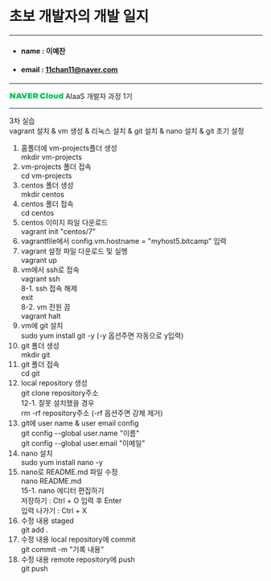# 초보 개발자의 개발 일지
------------

* #### name : 이예찬
* #### email : 11chan11@naver.com

-------

<a href = "https://www.navercloudcorp.com/" target = "_blank">
        <img src = "./202209290853594643582.png" alt = "ncloud"/></a> AIaaS 개발자 과정 1기<br>

---

3차 실습<br>
vagrant 설치 & vm 생성 & 리눅스 설치 & git 설치 & nano 설치 & git 초기 설정<br>

1. 홈폴더에 vm-projects폴더 생성<br>
mkdir vm-projects<br>
2. vm-projects 폴더 접속<br>
cd vm-projects<br>
3. centos 폴더 생성<br>
mkdir centos<br>
4. centos 폴더 접속<br>
cd centos<br>
5. centos 이미지 파일 다운로드<br>
vagrant init "centos/7"<br>
6. vagrantfile에서 config.vm.hostname = "myhost5.bitcamp" 입력<br>
7. vagrant 설정 파일 다운로드 및 실행<br>
vagrant up<br>
8. vm에서 ssh로 접속<br>
vagrant ssh<br>
8-1. ssh 접속 해제<br>
exit<br>
8-2. vm 전원 끔<br>
vagrant halt<br>
9. vm에 git 설치<br>
sudo yum install git -y (-y 옵션주면 자동으로 y입력)<br>
10. git 폴더 생성<br>
mkdir git<br>
11. git 폴더 접속<br>
cd git<br>
12. local repository 생성<br>
git clone repository주소<br>
12-1. 잘못 설치했을 경우<br>
rm -rf repository주소 (-rf 옵션주면 강제 제거)<br>
13. git에 user name & user email config<br>
git config --global user.name "이름"<br>
git config --global user.email "이메일"<br>
14. nano 설치<br>
sudo yum install nano -y<br>
15. nano로 README.md 파일 수정<br>
nano README.md<br>
15-1. nano 에디터 편집하기<br>
저장하기 : Ctrl + O 입력 후 Enter<br>
입력 나가기 : Ctrl + X<br>
16. 수정 내용 staged<br>
git add .<br>
17. 수정 내용 local repository에 commit<br>
git commit -m "기록 내용"<br>
18. 수정 내용 remote repository에 push<br>
git push<br>